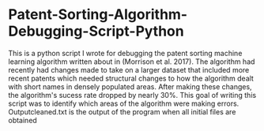 # Patent-Sorting-Algorithm-Debugging-Script-Python

This is a python script I wrote for debugging the patent sorting machine learning algorithm written about in (Morrison et al. 2017). The algorithm had recently had changes made to take on a larger dataset that included more recent patents which needed structural changes to how the algorithm dealt with short names in densely populated areas. After making these changes, the algorithm's sucess rate dropped by nearly 30%. This goal of writing this script was to identify which areas of the algorithm were making errors. Outputcleaned.txt is the output of the program when all initial files are obtained
